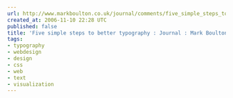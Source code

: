 ```yaml
---
url: http://www.markboulton.co.uk/journal/comments/five_simple_steps_to_better_typography/
created_at: 2006-11-10 22:28 UTC
published: false
title: 'Five simple steps to better typography : Journal : Mark Boulton'
tags:
- typography
- webdesign
- design
- css
- web
- text
- visualization
---
```



